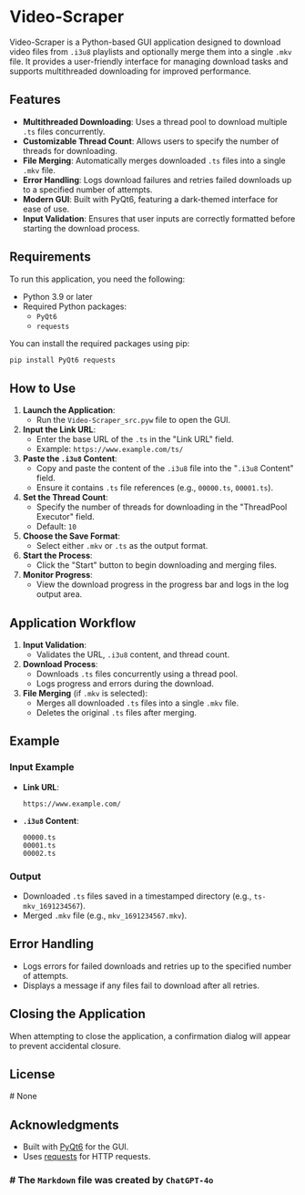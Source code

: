 # Video-Scraper

Video-Scraper is a Python-based GUI application designed to download video files from `.i3u8` playlists and optionally merge them into a single `.mkv` file. It provides a user-friendly interface for managing download tasks and supports multithreaded downloading for improved performance.

## Features

- **Multithreaded Downloading**: Uses a thread pool to download multiple `.ts` files concurrently.
- **Customizable Thread Count**: Allows users to specify the number of threads for downloading.
- **File Merging**: Automatically merges downloaded `.ts` files into a single `.mkv` file.
- **Error Handling**: Logs download failures and retries failed downloads up to a specified number of attempts.
- **Modern GUI**: Built with PyQt6, featuring a dark-themed interface for ease of use.
- **Input Validation**: Ensures that user inputs are correctly formatted before starting the download process.

## Requirements

To run this application, you need the following:

- Python 3.9 or later
- Required Python packages:
  - `PyQt6`
  - `requests`

You can install the required packages using pip:

```bash
pip install PyQt6 requests
```

## How to Use

1. **Launch the Application**: 
    - Run the `Video-Scraper_src.pyw` file to open the GUI.
2. **Input the Link URL**:
   - Enter the base URL of the `.ts` in the "Link URL" field.
   - Example: `https://www.example.com/ts/`
3. **Paste the `.i3u8` Content**:
   - Copy and paste the content of the `.i3u8` file into the "`.i3u8` Content" field.
   - Ensure it contains `.ts` file references (e.g., `00000.ts`, `00001.ts`).
4. **Set the Thread Count**:
   - Specify the number of threads for downloading in the "ThreadPool Executor" field.
   - Default: `10`
5. **Choose the Save Format**:
   - Select either `.mkv` or `.ts` as the output format.
6. **Start the Process**:
   - Click the "Start" button to begin downloading and merging files.
7. **Monitor Progress**:
   - View the download progress in the progress bar and logs in the log output area.

## Application Workflow

1. **Input Validation**:
   - Validates the URL, `.i3u8` content, and thread count.
2. **Download Process**:
   - Downloads `.ts` files concurrently using a thread pool.
   - Logs progress and errors during the download.
3. **File Merging** (if `.mkv` is selected):
   - Merges all downloaded `.ts` files into a single `.mkv` file.
   - Deletes the original `.ts` files after merging.

## Example

### Input Example

- **Link URL**: 
  ```
  https://www.example.com/
  ```
- **`.i3u8` Content**:
  ```
  00000.ts
  00001.ts
  00002.ts
  ```

### Output

- Downloaded `.ts` files saved in a timestamped directory (e.g., `ts-mkv_1691234567`).
- Merged `.mkv` file (e.g., `mkv_1691234567.mkv`).

## Error Handling

- Logs errors for failed downloads and retries up to the specified number of attempts.
- Displays a message if any files fail to download after all retries.

## Closing the Application

When attempting to close the application, a confirmation dialog will appear to prevent accidental closure.

## License

\# None

## Acknowledgments

- Built with [PyQt6](https://riverbankcomputing.com/software/pyqt/intro) for the GUI.
- Uses [requests](https://docs.python-requests.org/en/latest/) for HTTP requests.

### \# The `Markdown` file was created by `ChatGPT-4o`
